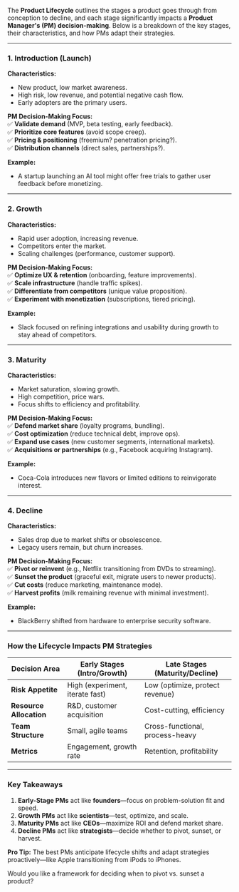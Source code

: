 The **Product Lifecycle** outlines the stages a product goes through from conception to decline, and each stage significantly impacts a **Product Manager's (PM) decision-making**. Below is a breakdown of the key stages, their characteristics, and how PMs adapt their strategies.

---

### **1. Introduction (Launch)**
**Characteristics:**  
- New product, low market awareness.  
- High risk, low revenue, and potential negative cash flow.  
- Early adopters are the primary users.  

**PM Decision-Making Focus:**  
✅ **Validate demand** (MVP, beta testing, early feedback).  
✅ **Prioritize core features** (avoid scope creep).  
✅ **Pricing & positioning** (freemium? penetration pricing?).  
✅ **Distribution channels** (direct sales, partnerships?).  

**Example:**  
- A startup launching an AI tool might offer free trials to gather user feedback before monetizing.  

---

### **2. Growth**  
**Characteristics:**  
- Rapid user adoption, increasing revenue.  
- Competitors enter the market.  
- Scaling challenges (performance, customer support).  

**PM Decision-Making Focus:**  
✅ **Optimize UX & retention** (onboarding, feature improvements).  
✅ **Scale infrastructure** (handle traffic spikes).  
✅ **Differentiate from competitors** (unique value proposition).  
✅ **Experiment with monetization** (subscriptions, tiered pricing).  

**Example:**  
- Slack focused on refining integrations and usability during growth to stay ahead of competitors.  

---

### **3. Maturity**  
**Characteristics:**  
- Market saturation, slowing growth.  
- High competition, price wars.  
- Focus shifts to efficiency and profitability.  

**PM Decision-Making Focus:**  
✅ **Defend market share** (loyalty programs, bundling).  
✅ **Cost optimization** (reduce technical debt, improve ops).  
✅ **Expand use cases** (new customer segments, international markets).  
✅ **Acquisitions or partnerships** (e.g., Facebook acquiring Instagram).  

**Example:**  
- Coca-Cola introduces new flavors or limited editions to reinvigorate interest.  

---

### **4. Decline**  
**Characteristics:**  
- Sales drop due to market shifts or obsolescence.  
- Legacy users remain, but churn increases.  

**PM Decision-Making Focus:**  
✅ **Pivot or reinvent** (e.g., Netflix transitioning from DVDs to streaming).  
✅ **Sunset the product** (graceful exit, migrate users to newer products).  
✅ **Cut costs** (reduce marketing, maintenance mode).  
✅ **Harvest profits** (milk remaining revenue with minimal investment).  

**Example:**  
- BlackBerry shifted from hardware to enterprise security software.  

---

### **How the Lifecycle Impacts PM Strategies**  
| **Decision Area**   | **Early Stages** (Intro/Growth)       | **Late Stages** (Maturity/Decline)  |
|---------------------|--------------------------------------|------------------------------------|
| **Risk Appetite**   | High (experiment, iterate fast)      | Low (optimize, protect revenue)    |
| **Resource Allocation** | R&D, customer acquisition       | Cost-cutting, efficiency           |
| **Team Structure**  | Small, agile teams                 | Cross-functional, process-heavy    |
| **Metrics**         | Engagement, growth rate            | Retention, profitability           |

---

### **Key Takeaways**  
1. **Early-Stage PMs** act like **founders**—focus on problem-solution fit and speed.  
2. **Growth PMs** act like **scientists**—test, optimize, and scale.  
3. **Maturity PMs** act like **CEOs**—maximize ROI and defend market share.  
4. **Decline PMs** act like **strategists**—decide whether to pivot, sunset, or harvest.  

**Pro Tip:** The best PMs anticipate lifecycle shifts and adapt strategies proactively—like Apple transitioning from iPods to iPhones.  

Would you like a framework for deciding when to pivot vs. sunset a product?